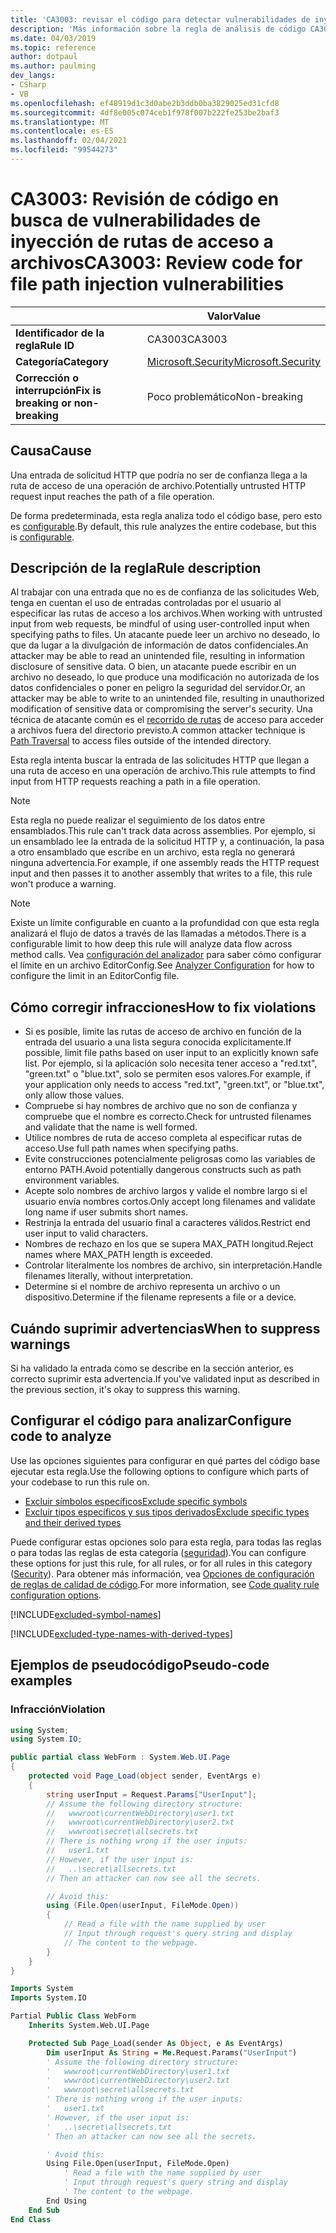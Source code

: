 ```yaml
---
title: 'CA3003: revisar el código para detectar vulnerabilidades de inyección de rutas de archivo (análisis de código)'
description: 'Más información sobre la regla de análisis de código CA3003: revisar el código de vulnerabilidades de inyección de rutas de archivo'
ms.date: 04/03/2019
ms.topic: reference
author: dotpaul
ms.author: paulming
dev_langs:
- CSharp
- VB
ms.openlocfilehash: ef48919d1c3d0abe2b3ddb0ba3829025ed31cfd8
ms.sourcegitcommit: 4df8e005c074ceb1f978f007b222fe253be2baf3
ms.translationtype: MT
ms.contentlocale: es-ES
ms.lasthandoff: 02/04/2021
ms.locfileid: "99544273"
---
```

# <a name="ca3003-review-code-for-file-path-injection-vulnerabilities"></a><span data-ttu-id="d25cc-103">CA3003: Revisión de código en busca de vulnerabilidades de inyección de rutas de acceso a archivos</span><span class="sxs-lookup"><span data-stu-id="d25cc-103">CA3003: Review code for file path injection vulnerabilities</span></span>

| | <span data-ttu-id="d25cc-104">Valor</span><span class="sxs-lookup"><span data-stu-id="d25cc-104">Value</span></span> |
|-|-|
| <span data-ttu-id="d25cc-105">**Identificador de la regla**</span><span class="sxs-lookup"><span data-stu-id="d25cc-105">**Rule ID**</span></span> |<span data-ttu-id="d25cc-106">CA3003</span><span class="sxs-lookup"><span data-stu-id="d25cc-106">CA3003</span></span>|
| <span data-ttu-id="d25cc-107">**Categoría**</span><span class="sxs-lookup"><span data-stu-id="d25cc-107">**Category**</span></span> |[<span data-ttu-id="d25cc-108">Microsoft.Security</span><span class="sxs-lookup"><span data-stu-id="d25cc-108">Microsoft.Security</span></span>](security-warnings.md)|
| <span data-ttu-id="d25cc-109">**Corrección o interrupción**</span><span class="sxs-lookup"><span data-stu-id="d25cc-109">**Fix is breaking or non-breaking**</span></span> |<span data-ttu-id="d25cc-110">Poco problemático</span><span class="sxs-lookup"><span data-stu-id="d25cc-110">Non-breaking</span></span>|

## <a name="cause"></a><span data-ttu-id="d25cc-111">Causa</span><span class="sxs-lookup"><span data-stu-id="d25cc-111">Cause</span></span>

<span data-ttu-id="d25cc-112">Una entrada de solicitud HTTP que podría no ser de confianza llega a la ruta de acceso de una operación de archivo.</span><span class="sxs-lookup"><span data-stu-id="d25cc-112">Potentially untrusted HTTP request input reaches the path of a file operation.</span></span>

<span data-ttu-id="d25cc-113">De forma predeterminada, esta regla analiza todo el código base, pero esto es [configurable](#configure-code-to-analyze).</span><span class="sxs-lookup"><span data-stu-id="d25cc-113">By default, this rule analyzes the entire codebase, but this is [configurable](#configure-code-to-analyze).</span></span>

## <a name="rule-description"></a><span data-ttu-id="d25cc-114">Descripción de la regla</span><span class="sxs-lookup"><span data-stu-id="d25cc-114">Rule description</span></span>

<span data-ttu-id="d25cc-115">Al trabajar con una entrada que no es de confianza de las solicitudes Web, tenga en cuentan el uso de entradas controladas por el usuario al especificar las rutas de acceso a los archivos.</span><span class="sxs-lookup"><span data-stu-id="d25cc-115">When working with untrusted input from web requests, be mindful of using user-controlled input when specifying paths to files.</span></span> <span data-ttu-id="d25cc-116">Un atacante puede leer un archivo no deseado, lo que da lugar a la divulgación de información de datos confidenciales.</span><span class="sxs-lookup"><span data-stu-id="d25cc-116">An attacker may be able to read an unintended file, resulting in information disclosure of sensitive data.</span></span> <span data-ttu-id="d25cc-117">O bien, un atacante puede escribir en un archivo no deseado, lo que produce una modificación no autorizada de los datos confidenciales o poner en peligro la seguridad del servidor.</span><span class="sxs-lookup"><span data-stu-id="d25cc-117">Or, an attacker may be able to write to an unintended file, resulting in unauthorized modification of sensitive data or compromising the server's security.</span></span> <span data-ttu-id="d25cc-118">Una técnica de atacante común es el [recorrido de rutas](https://www.owasp.org/index.php/Path_Traversal) de acceso para acceder a archivos fuera del directorio previsto.</span><span class="sxs-lookup"><span data-stu-id="d25cc-118">A common attacker technique is [Path Traversal](https://www.owasp.org/index.php/Path_Traversal) to access files outside of the intended directory.</span></span>

<span data-ttu-id="d25cc-119">Esta regla intenta buscar la entrada de las solicitudes HTTP que llegan a una ruta de acceso en una operación de archivo.</span><span class="sxs-lookup"><span data-stu-id="d25cc-119">This rule attempts to find input from HTTP requests reaching a path in a file operation.</span></span>

> [!NOTE]
> <span data-ttu-id="d25cc-120">Esta regla no puede realizar el seguimiento de los datos entre ensamblados.</span><span class="sxs-lookup"><span data-stu-id="d25cc-120">This rule can't track data across assemblies.</span></span> <span data-ttu-id="d25cc-121">Por ejemplo, si un ensamblado lee la entrada de la solicitud HTTP y, a continuación, la pasa a otro ensamblado que escribe en un archivo, esta regla no generará ninguna advertencia.</span><span class="sxs-lookup"><span data-stu-id="d25cc-121">For example, if one assembly reads the HTTP request input and then passes it to another assembly that writes to a file, this rule won't produce a warning.</span></span>

> [!NOTE]
> <span data-ttu-id="d25cc-122">Existe un límite configurable en cuanto a la profundidad con que esta regla analizará el flujo de datos a través de las llamadas a métodos.</span><span class="sxs-lookup"><span data-stu-id="d25cc-122">There is a configurable limit to how deep this rule will analyze data flow across method calls.</span></span> <span data-ttu-id="d25cc-123">Vea [configuración del analizador](https://github.com/dotnet/roslyn-analyzers/blob/master/docs/Analyzer%20Configuration.md#dataflow-analysis) para saber cómo configurar el límite en un archivo EditorConfig.</span><span class="sxs-lookup"><span data-stu-id="d25cc-123">See [Analyzer Configuration](https://github.com/dotnet/roslyn-analyzers/blob/master/docs/Analyzer%20Configuration.md#dataflow-analysis) for how to configure the limit in an EditorConfig file.</span></span>

## <a name="how-to-fix-violations"></a><span data-ttu-id="d25cc-124">Cómo corregir infracciones</span><span class="sxs-lookup"><span data-stu-id="d25cc-124">How to fix violations</span></span>

- <span data-ttu-id="d25cc-125">Si es posible, limite las rutas de acceso de archivo en función de la entrada del usuario a una lista segura conocida explícitamente.</span><span class="sxs-lookup"><span data-stu-id="d25cc-125">If possible, limit file paths based on user input to an explicitly known safe list.</span></span>  <span data-ttu-id="d25cc-126">Por ejemplo, si la aplicación solo necesita tener acceso a "red.txt", "green.txt" o "blue.txt", solo se permiten esos valores.</span><span class="sxs-lookup"><span data-stu-id="d25cc-126">For example, if your application only needs to access "red.txt", "green.txt", or "blue.txt", only allow those values.</span></span>
- <span data-ttu-id="d25cc-127">Compruebe si hay nombres de archivo que no son de confianza y compruebe que el nombre es correcto.</span><span class="sxs-lookup"><span data-stu-id="d25cc-127">Check for untrusted filenames and validate that the name is well formed.</span></span>
- <span data-ttu-id="d25cc-128">Utilice nombres de ruta de acceso completa al especificar rutas de acceso.</span><span class="sxs-lookup"><span data-stu-id="d25cc-128">Use full path names when specifying paths.</span></span>
- <span data-ttu-id="d25cc-129">Evite construcciones potencialmente peligrosas como las variables de entorno PATH.</span><span class="sxs-lookup"><span data-stu-id="d25cc-129">Avoid potentially dangerous constructs such as path environment variables.</span></span>
- <span data-ttu-id="d25cc-130">Acepte solo nombres de archivo largos y valide el nombre largo si el usuario envía nombres cortos.</span><span class="sxs-lookup"><span data-stu-id="d25cc-130">Only accept long filenames and validate long name if user submits short names.</span></span>
- <span data-ttu-id="d25cc-131">Restrinja la entrada del usuario final a caracteres válidos.</span><span class="sxs-lookup"><span data-stu-id="d25cc-131">Restrict end user input to valid characters.</span></span>
- <span data-ttu-id="d25cc-132">Nombres de rechazo en los que se supera MAX_PATH longitud.</span><span class="sxs-lookup"><span data-stu-id="d25cc-132">Reject names where MAX_PATH length is exceeded.</span></span>
- <span data-ttu-id="d25cc-133">Controlar literalmente los nombres de archivo, sin interpretación.</span><span class="sxs-lookup"><span data-stu-id="d25cc-133">Handle filenames literally, without interpretation.</span></span>
- <span data-ttu-id="d25cc-134">Determine si el nombre de archivo representa un archivo o un dispositivo.</span><span class="sxs-lookup"><span data-stu-id="d25cc-134">Determine if the filename represents a file or a device.</span></span>

## <a name="when-to-suppress-warnings"></a><span data-ttu-id="d25cc-135">Cuándo suprimir advertencias</span><span class="sxs-lookup"><span data-stu-id="d25cc-135">When to suppress warnings</span></span>

<span data-ttu-id="d25cc-136">Si ha validado la entrada como se describe en la sección anterior, es correcto suprimir esta advertencia.</span><span class="sxs-lookup"><span data-stu-id="d25cc-136">If you've validated input as described in the previous section, it's okay to suppress this warning.</span></span>

## <a name="configure-code-to-analyze"></a><span data-ttu-id="d25cc-137">Configurar el código para analizar</span><span class="sxs-lookup"><span data-stu-id="d25cc-137">Configure code to analyze</span></span>

<span data-ttu-id="d25cc-138">Use las opciones siguientes para configurar en qué partes del código base ejecutar esta regla.</span><span class="sxs-lookup"><span data-stu-id="d25cc-138">Use the following options to configure which parts of your codebase to run this rule on.</span></span>

- [<span data-ttu-id="d25cc-139">Excluir símbolos específicos</span><span class="sxs-lookup"><span data-stu-id="d25cc-139">Exclude specific symbols</span></span>](#exclude-specific-symbols)
- [<span data-ttu-id="d25cc-140">Excluir tipos específicos y sus tipos derivados</span><span class="sxs-lookup"><span data-stu-id="d25cc-140">Exclude specific types and their derived types</span></span>](#exclude-specific-types-and-their-derived-types)

<span data-ttu-id="d25cc-141">Puede configurar estas opciones solo para esta regla, para todas las reglas o para todas las reglas de esta categoría ([seguridad](security-warnings.md)).</span><span class="sxs-lookup"><span data-stu-id="d25cc-141">You can configure these options for just this rule, for all rules, or for all rules in this category ([Security](security-warnings.md)).</span></span> <span data-ttu-id="d25cc-142">Para obtener más información, vea [Opciones de configuración de reglas de calidad de código](../code-quality-rule-options.md).</span><span class="sxs-lookup"><span data-stu-id="d25cc-142">For more information, see [Code quality rule configuration options](../code-quality-rule-options.md).</span></span>

[!INCLUDE[excluded-symbol-names](~/includes/code-analysis/excluded-symbol-names.md)]

[!INCLUDE[excluded-type-names-with-derived-types](~/includes/code-analysis/excluded-type-names-with-derived-types.md)]

## <a name="pseudo-code-examples"></a><span data-ttu-id="d25cc-143">Ejemplos de pseudocódigo</span><span class="sxs-lookup"><span data-stu-id="d25cc-143">Pseudo-code examples</span></span>

### <a name="violation"></a><span data-ttu-id="d25cc-144">Infracción</span><span class="sxs-lookup"><span data-stu-id="d25cc-144">Violation</span></span>

```csharp
using System;
using System.IO;

public partial class WebForm : System.Web.UI.Page
{
    protected void Page_Load(object sender, EventArgs e)
    {
        string userInput = Request.Params["UserInput"];
        // Assume the following directory structure:
        //   wwwroot\currentWebDirectory\user1.txt
        //   wwwroot\currentWebDirectory\user2.txt
        //   wwwroot\secret\allsecrets.txt
        // There is nothing wrong if the user inputs:
        //   user1.txt
        // However, if the user input is:
        //   ..\secret\allsecrets.txt
        // Then an attacker can now see all the secrets.

        // Avoid this:
        using (File.Open(userInput, FileMode.Open))
        {
            // Read a file with the name supplied by user
            // Input through request's query string and display
            // The content to the webpage.
        }
    }
}
```

```vb
Imports System
Imports System.IO

Partial Public Class WebForm
    Inherits System.Web.UI.Page

    Protected Sub Page_Load(sender As Object, e As EventArgs)
        Dim userInput As String = Me.Request.Params("UserInput")
        ' Assume the following directory structure:
        '   wwwroot\currentWebDirectory\user1.txt
        '   wwwroot\currentWebDirectory\user2.txt
        '   wwwroot\secret\allsecrets.txt
        ' There is nothing wrong if the user inputs:
        '   user1.txt
        ' However, if the user input is:
        '   ..\secret\allsecrets.txt
        ' Then an attacker can now see all the secrets.

        ' Avoid this:
        Using File.Open(userInput, FileMode.Open)
            ' Read a file with the name supplied by user
            ' Input through request's query string and display
            ' The content to the webpage.
        End Using
    End Sub
End Class
```

